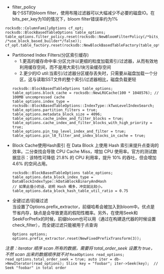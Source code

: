 - filter_policy  
每个SST的bloom filter，使用布隆过滤器可以大幅减少不必要的磁盘IO。在bits_per_key为10的情况下，bloom filter错误率约为1%
```
rocksdb::ColumnFamilyOptions cf_opt;
rocksdb::BlockBasedTableOptions table_options;
table_options.filter_policy.reset(rocksdb::NewBloomFilterPolicy(/*bits_per_key*/10, /*use_block_based_builder*/false));
cf_opt.table_factory.reset(rocksdb::NewBlockBasedTableFactory(table_options));
```

- Partitioned Index Filters(分区索引缓存)
  - 1.更高的缓存命中率:分区允许以更细的粒度加载索引/过滤器，从而有效地利用缓存空间，而不是用大索引/块污染缓存空间
  - 2.更少的IO util:当索引/过滤器分区缓存丢失时，只需要从磁盘加载一个分区，这与读取SST文件的整个索引/过滤器相比，磁盘负载更轻
  ```
  rocksdb::BlockBasedTableOptions table_options;
  table_options.block_cache = rocksdb::NewLRUCache(100 * 1048576); // 100MB uncompressed cache
  table_options.index_type = rocksdb::BlockBasedTableOptions::IndexType::kTwoLevelIndexSearch;
  table_options.partition_filters = true;
  table_options.metadata_block_size = 4096;
  table_options.cache_index_and_filter_blocks = true;
  table_options.cache_index_and_filter_blocks_with_high_priority = true;
  table_options.pin_top_level_index_and_filter = true;
  table_options.pin_l0_filter_and_index_blocks_in_cache = true;
  ```
- Block Cache使用Hash索引
  在 Data Block 上使用 Hash 索引来提升点查询的效率。二分查找会导致 CPU Cache Miss，增加 CPU 使用率。官方的测试数据显示：该特性可降低 21.8% 的 CPU 利用率，提升 10% 的吞吐，但会增加 4.6% 的空间占用。
  ```
  rocksdb::BlockBasedTableOptions table_options;
  table_options.data_block_index_type = DataBlockIndexType::kDataBlockBinaryAndHash
  // 如果此值小的话，说明 Hash 桶多，冲突就比较小。
  table_options.data_block_hash_table_util_ratio = 0.75
  ```
- 全键过滤/前缀过滤  
当设置了Options.prefix_extractor，前缀哈希会被加入到bloom中。优点是节省内存，缺点是会导致更高的假阳性概率。另外，在使用Seek和SeekForPrefix的时候，前缀bloom也可以用（通过在构建迭代器的时候设置check_filter），而全键过滤只能被用于点查询  
    ```
    Options options;
    options.prefix_extractor.reset(NewFixedPrefixTransform(3));
    ```

*注意：iterator 顺序 scan 所有的数据，需要将 total_order_seek 设置为 true，不然 scan 出来的数据顺序就不对*
    ```
    ReadOptions read_options;
    read_options.total_order_seek = true;
    auto iter = db->NewIterator(read_options);
    Slice key = "foobar";
    iter->Seek(key);  // Seek "foobar" in total order
    ```
